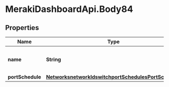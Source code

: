 # MerakiDashboardApi.Body84

## Properties
Name | Type | Description | Notes
------------ | ------------- | ------------- | -------------
**name** | **String** | The name for your port schedule. | [optional] 
**portSchedule** | [**NetworksnetworkIdswitchportSchedulesPortSchedule**](NetworksnetworkIdswitchportSchedulesPortSchedule.md) |  | [optional] 
